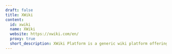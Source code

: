 ```yaml
---
draft: false
title: XWiki
content:
  id: xwiki
  name: XWiki
  website: https://xwiki.com/en/
  proxy: true
  short_description: XWiki Platform is a generic wiki platform offering runtime services for applications built on top of it.
---
```

